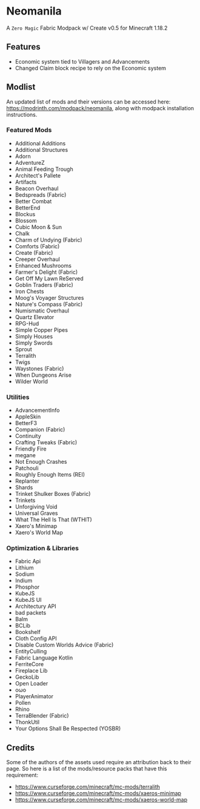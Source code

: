 # Neomanila

A `Zero Magic` Fabric Modpack w/ Create v0.5 for Minecraft 1.18.2

## Features
- Economic system tied to Villagers and Advancements
- Changed Claim block recipe to rely on the Economic system

## Modlist
An updated list of mods and their versions can be accessed here: https://modrinth.com/modpack/neomanila, along with modpack installation instructions.

### Featured Mods
- Additional Additions
- Additional Structures
- Adorn
- AdventureZ
- Animal Feeding Trough
- Architect's Pallete
- Artifacts
- Beacon Overhaul
- Bedspreads (Fabric)
- Better Combat
- BetterEnd
- Blockus
- Blossom
- Cubic Moon & Sun
- Chalk
- Charm of Undying (Fabric)
- Comforts (Fabric)
- Create (Fabric)
- Creeper Overhaul
- Enhanced Mushrooms
- Farmer's Delight (Fabric)
- Get Off My Lawn ReServed
- Goblin Traders (Fabric)
- Iron Chests
- Moog's Voyager Structures
- Nature's Compass (Fabric)
- Numismatic Overhaul
- Quartz Elevator
- RPG-Hud
- Simple Copper Pipes
- Simply Houses
- Simply Swords
- Sprout
- Terralith
- Twigs
- Waystones (Fabric)
- When Dungeons Arise
- Wilder World

### Utilities
- AdvancementInfo
- AppleSkin
- BetterF3
- Companion (Fabric)
- Continuity
- Crafting Tweaks (Fabric)
- Friendly Fire
- megane
- Not Enough Crashes
- Patchouli
- Roughly Enough Items (REI)
- Replanter
- Shards
- Trinket Shulker Boxes (Fabric)
- Trinkets
- Unforgiving Void
- Universal Graves
- What The Hell Is That (WTHIT)
- Xaero's Minimap
- Xaero's World Map

### Optimization & Libraries
- Fabric Api
- Lithium
- Sodium
- Indium
- Phosphor
- KubeJS
- KubeJS UI
- Architectury API
- bad packets
- Balm
- BCLib
- Bookshelf
- Cloth Config API
- Disable Custom Worlds Advice (Fabric)
- EntityCulling
- Fabric Language Kotlin
- FerriteCore
- Fireplace Lib
- GeckoLib
- Open Loader
- oωo
- PlayerAnimator
- Pollen
- Rhino
- TerraBlender (Fabric)
- ThonkUtil
- Your Options Shall Be Respected (YOSBR)

## Credits

Some of the authors of the assets used require an attribution back to their page. So here is a list of the mods/resource packs that have this requirement:

- https://www.curseforge.com/minecraft/mc-mods/terralith
- https://www.curseforge.com/minecraft/mc-mods/xaeros-minimap
- https://www.curseforge.com/minecraft/mc-mods/xaeros-world-map
